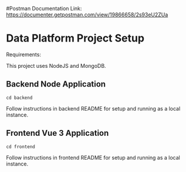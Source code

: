 #Postman Documentation Link:
https://documenter.getpostman.com/view/19866658/2s93eU2ZUa

# Data Platform Project Setup

Requirements:

This project uses NodeJS and MongoDB.

## Backend Node Application
```
cd backend
```
Follow instructions in backend README for setup and running as a local instance.

## Frontend Vue 3 Application
```
cd frontend
```
Follow instructions in frontend README for setup and running as a local instance.



